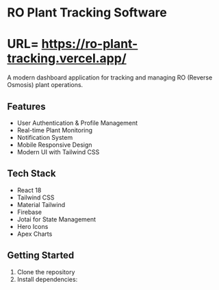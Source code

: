 # RO Plant Tracking Software

# URL= https://ro-plant-tracking.vercel.app/



A modern dashboard application for tracking and managing RO (Reverse Osmosis) plant operations.

## Features

- User Authentication & Profile Management
- Real-time Plant Monitoring
- Notification System
- Mobile Responsive Design
- Modern UI with Tailwind CSS

## Tech Stack

- React 18
- Tailwind CSS
- Material Tailwind
- Firebase
- Jotai for State Management
- Hero Icons
- Apex Charts

## Getting Started

1. Clone the repository
2. Install dependencies:
